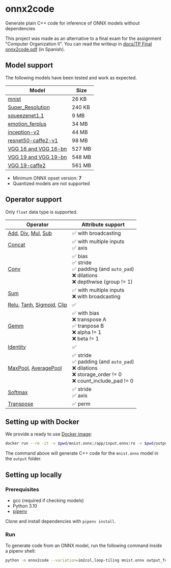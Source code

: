 # onnx2code

Generate plain C++ code for inference of ONNX models without dependencies

This project was made as an alternative to a final exam for the assignment "Computer Organization II". You can read the writeup in [docs/TP Final onnx2code.pdf](docs/TP%20Final%20onnx2code.pdf) (in Spanish).

## Model support

The following models have been tested and work as expected.

| Model | Size |
|---|---|
| [mnist](https://github.com/onnx/models/tree/main/vision/classification/mnist) | 26 KB |
| [Super_Resolution](https://github.com/onnx/models/tree/main/vision/super_resolution/sub_pixel_cnn_2016) | 240 KB |
| [squeezenet1.1](https://github.com/onnx/models/tree/main/vision/classification/squeezenet) | 9 MB |
| [emotion_ferplus](https://github.com/onnx/models/tree/main/vision/body_analysis/emotion_ferplus) | 34 MB |
| [inception-v2](https://github.com/onnx/models/tree/main/vision/classification/inception_and_googlenet/inception_v2) | 44 MB |
| [resnet50-caffe2-v1](https://github.com/onnx/models/tree/main/vision/classification/resnet) | 98 MB |
| [VGG 16 and VGG 16-bn](https://github.com/onnx/models/tree/main/vision/classification/vgg) | 527 MB |
| [VGG 19 and VGG 19-bn](https://github.com/onnx/models/tree/main/vision/classification/vgg) | 548 MB |
| [VGG 19-caffe2](https://github.com/onnx/models/tree/main/vision/classification/vgg) | 561 MB |

* Minimum ONNX opset version: **7**
* Quantized models are not supported

## Operator support

Only `float` data type is supported.

| Operator | Attribute support |
|---|---|
| [Add](https://github.com/onnx/onnx/blob/main/docs/Operators.md#Add), [Div](https://github.com/onnx/onnx/blob/main/docs/Operators.md#Div), [Mul](https://github.com/onnx/onnx/blob/main/docs/Operators.md#Mul), [Sub](https://github.com/onnx/onnx/blob/main/docs/Operators.md#Sub) | ✅ with broadcasting |
| [Concat](https://github.com/onnx/onnx/blob/main/docs/Operators.md#Concat) | ✅ with multiple inputs<br/>✅ axis |
| [Conv](https://github.com/onnx/onnx/blob/main/docs/Operators.md#Conv) | ✅ bias<br/>✅ stride<br/>✅ padding (and `auto_pad`)<br/>❌ dilations<br/>❌ depthwise (group != 1) |
| [Sum](https://github.com/onnx/onnx/blob/main/docs/Operators.md#Sum) | ✅ with multiple inputs<br/>❌ with broadcasting |
| [Relu](https://github.com/onnx/onnx/blob/main/docs/Operators.md#Relu), [Tanh](https://github.com/onnx/onnx/blob/main/docs/Operators.md#Tanh), [Sigmoid](https://github.com/onnx/onnx/blob/main/docs/Operators.md#Sigmoid),  [Clip](https://github.com/onnx/onnx/blob/main/docs/Operators.md#Clip) | ✅ |
| [Gemm](https://github.com/onnx/onnx/blob/main/docs/Operators.md#Gemm) | ✅ with bias<br/>❌ transpose A<br/>✅ tranpose B<br/>❌ alpha != 1<br/>❌ beta != 1 |
| [Identity](https://github.com/onnx/onnx/blob/main/docs/Operators.md#Identity) | ✅ |
| [MaxPool](https://github.com/onnx/onnx/blob/main/docs/Operators.md#MaxPool), [AveragePool](https://github.com/onnx/onnx/blob/main/docs/Operators.md#AveragePool) | ✅ stride<br/>✅  padding (and `auto_pad`)<br/>❌ dilations<br/>❌ storage_order != 0<br/>❌ count_include_pad != 0 |
| [Softmax](https://github.com/onnx/onnx/blob/main/docs/Operators.md#Softmax) | ✅ stride<br/>✅ axis |
| [Transpose](https://github.com/onnx/onnx/blob/main/docs/Operators.md#Transpose) | ✅ perm |


## Setting up with Docker

We provide a ready to use [Docker image](https://hub.docker.com/r/mlomb/onnx2code):

```sh
docker run --rm -it -v $pwd/mnist.onnx:/app/input.onnx:ro -v $pwd/output:/app/output:rw mlomb/onnx2code:latest --variations=im2col,loop-tiling --checks=3
```

The command above will generate C++ code for the `mnist.onnx` model in the `output` folder.

## Setting up locally

### Prerequisites

* gcc (required if checking models)
* Python 3.10
* [pipenv](https://pypi.org/project/pipenv/)

Clone and install dependencies with `pipenv install`.

### Run

To generate code from an ONNX model, run the following command inside a pipenv shell:

```sh
python -m onnx2code --variation=im2col,loop-tiling mnist.onnx output_folder --checks=3
```
